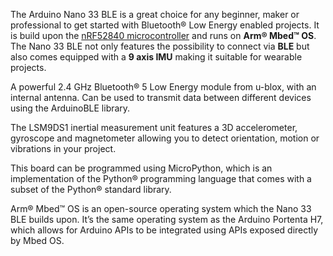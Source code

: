 <FeatureDescription>

The Arduino Nano 33 BLE is a great choice for any beginner, maker or professional to get started with Bluetooth® Low Energy enabled projects. It is build upon the [nRF52840 microcontroller](https://content.arduino.cc/assets/Nano*BLE*MCU-nRF52840*PS*v1.1.pdf) and runs on **Arm® Mbed™ OS**. The Nano 33 BLE not only features the possibility to connect via **BLE** but also comes equipped with a **9 axis IMU** making it suitable for wearable projects.
</FeatureDescription>


<FeatureList>
<Feature title="Bluetooth®" image="bluetooth">

  A powerful 2.4 GHz Bluetooth® 5 Low Energy module from u-blox, with an internal antenna. Can be used to transmit data between different devices
  using the ArduinoBLE library.
<FeatureWrapper>
  <FeatureLink variant="primary" title="Documentation" url="/tutorials/nano-33-ble/bluetooth"/>
  <FeatureLink variant="secondary" title="Library" url="https://www.arduino.cc/reference/en/libraries/arduinoble/"/>
</FeatureWrapper>
</Feature>

<Feature title="IMU for Motion Detection" image="imu">

  The LSM9DS1 inertial measurement unit features a 3D accelerometer, gyroscope and magnetometer allowing you to detect orientation, motion or vibrations in your project.
<FeatureWrapper>
  <FeatureLink variant="primary" title="Documentation" url="/tutorials/nano-33-ble/imu-accelerometer"/>
  <FeatureLink variant="secondary" title="Library" url="https://www.arduino.cc/reference/en/libraries/arduino_lsm9ds1/"/>
</FeatureWrapper>
</Feature>

<Feature title="Python® Support" image="python">

  This board can be programmed using MicroPython, which is an implementation of the Python® programming language that comes with a subset of the Python® standard library.
<FeatureWrapper>
  <FeatureLink variant="primary" title="Documentation" url="/tutorials/nano-33-ble-sense/micropython-installation"/>
  <FeatureLink variant="secondary" title="Learn More" url="/micropython"/>
</FeatureWrapper>
</Feature>

<Feature title="Arm® Mbed™ OS" image="core">

  Arm® Mbed™ OS is an open-source operating system which the Nano 33 BLE builds upon. It’s the same operating system as the Arduino Portenta H7, which allows for Arduino APIs to be integrated using APIs exposed directly by Mbed OS.
<FeatureWrapper>
  <FeatureLink variant="primary" title="Documentation" url="https://os.mbed.com/docs/mbed-os"/>
</FeatureWrapper>
</Feature>


</FeatureList>
